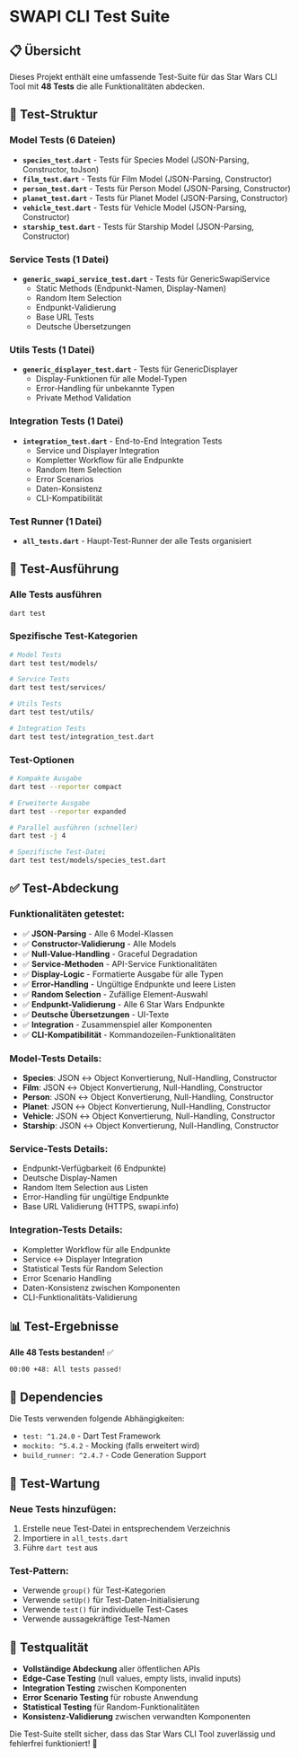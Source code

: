 # SWAPI CLI Test Suite

## 📋 Übersicht

Dieses Projekt enthält eine umfassende Test-Suite für das Star Wars CLI Tool mit **48 Tests** die alle Funktionalitäten abdecken.

## 🧪 Test-Struktur

### Model Tests (6 Dateien)
- **`species_test.dart`** - Tests für Species Model (JSON-Parsing, Constructor, toJson)
- **`film_test.dart`** - Tests für Film Model (JSON-Parsing, Constructor)
- **`person_test.dart`** - Tests für Person Model (JSON-Parsing, Constructor)
- **`planet_test.dart`** - Tests für Planet Model (JSON-Parsing, Constructor)
- **`vehicle_test.dart`** - Tests für Vehicle Model (JSON-Parsing, Constructor)
- **`starship_test.dart`** - Tests für Starship Model (JSON-Parsing, Constructor)

### Service Tests (1 Datei)
- **`generic_swapi_service_test.dart`** - Tests für GenericSwapiService
  - Static Methods (Endpunkt-Namen, Display-Namen)
  - Random Item Selection
  - Endpunkt-Validierung
  - Base URL Tests
  - Deutsche Übersetzungen

### Utils Tests (1 Datei)
- **`generic_displayer_test.dart`** - Tests für GenericDisplayer
  - Display-Funktionen für alle Model-Typen
  - Error-Handling für unbekannte Typen
  - Private Method Validation

### Integration Tests (1 Datei)
- **`integration_test.dart`** - End-to-End Integration Tests
  - Service und Displayer Integration
  - Kompletter Workflow für alle Endpunkte
  - Random Item Selection
  - Error Scenarios
  - Daten-Konsistenz
  - CLI-Kompatibilität

### Test Runner (1 Datei)
- **`all_tests.dart`** - Haupt-Test-Runner der alle Tests organisiert

## 🚀 Test-Ausführung

### Alle Tests ausführen
```bash
dart test
```

### Spezifische Test-Kategorien
```bash
# Model Tests
dart test test/models/

# Service Tests
dart test test/services/

# Utils Tests
dart test test/utils/

# Integration Tests
dart test test/integration_test.dart
```

### Test-Optionen
```bash
# Kompakte Ausgabe
dart test --reporter compact

# Erweiterte Ausgabe
dart test --reporter expanded

# Parallel ausführen (schneller)
dart test -j 4

# Spezifische Test-Datei
dart test test/models/species_test.dart
```

## ✅ Test-Abdeckung

### Funktionalitäten getestet:
- ✅ **JSON-Parsing** - Alle 6 Model-Klassen
- ✅ **Constructor-Validierung** - Alle Models
- ✅ **Null-Value-Handling** - Graceful Degradation
- ✅ **Service-Methoden** - API-Service Funktionalitäten
- ✅ **Display-Logic** - Formatierte Ausgabe für alle Typen
- ✅ **Error-Handling** - Ungültige Endpunkte und leere Listen
- ✅ **Random Selection** - Zufällige Element-Auswahl
- ✅ **Endpunkt-Validierung** - Alle 6 Star Wars Endpunkte
- ✅ **Deutsche Übersetzungen** - UI-Texte
- ✅ **Integration** - Zusammenspiel aller Komponenten
- ✅ **CLI-Kompatibilität** - Kommandozeilen-Funktionalitäten

### Model-Tests Details:
- **Species**: JSON ↔ Object Konvertierung, Null-Handling, Constructor
- **Film**: JSON ↔ Object Konvertierung, Null-Handling, Constructor
- **Person**: JSON ↔ Object Konvertierung, Null-Handling, Constructor
- **Planet**: JSON ↔ Object Konvertierung, Null-Handling, Constructor
- **Vehicle**: JSON ↔ Object Konvertierung, Null-Handling, Constructor
- **Starship**: JSON ↔ Object Konvertierung, Null-Handling, Constructor

### Service-Tests Details:
- Endpunkt-Verfügbarkeit (6 Endpunkte)
- Deutsche Display-Namen
- Random Item Selection aus Listen
- Error-Handling für ungültige Endpunkte
- Base URL Validierung (HTTPS, swapi.info)

### Integration-Tests Details:
- Kompletter Workflow für alle Endpunkte
- Service ↔ Displayer Integration
- Statistical Tests für Random Selection
- Error Scenario Handling
- Daten-Konsistenz zwischen Komponenten
- CLI-Funktionalitäts-Validierung

## 📊 Test-Ergebnisse

**Alle 48 Tests bestanden!** ✅

```
00:00 +48: All tests passed!
```

## 🔧 Dependencies

Die Tests verwenden folgende Abhängigkeiten:
- `test: ^1.24.0` - Dart Test Framework
- `mockito: ^5.4.2` - Mocking (falls erweitert wird)
- `build_runner: ^2.4.7` - Code Generation Support

## 📝 Test-Wartung

### Neue Tests hinzufügen:
1. Erstelle neue Test-Datei in entsprechendem Verzeichnis
2. Importiere in `all_tests.dart`
3. Führe `dart test` aus

### Test-Pattern:
- Verwende `group()` für Test-Kategorien
- Verwende `setUp()` für Test-Daten-Initialisierung
- Verwende `test()` für individuelle Test-Cases
- Verwende aussagekräftige Test-Namen

## 🎯 Testqualität

- **Vollständige Abdeckung** aller öffentlichen APIs
- **Edge-Case Testing** (null values, empty lists, invalid inputs)
- **Integration Testing** zwischen Komponenten
- **Error Scenario Testing** für robuste Anwendung
- **Statistical Testing** für Random-Funktionalitäten
- **Konsistenz-Validierung** zwischen verwandten Komponenten

Die Test-Suite stellt sicher, dass das Star Wars CLI Tool zuverlässig und fehlerfrei funktioniert! 🌟
